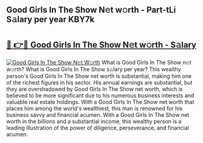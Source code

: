 ## Good Girls In The Show N𝚎t w𝚘rth - Part-tLi S𝚊lary per year KBY7k

# <h2><a href="http://gc01jr2.nevu.top/?p=Good+Girls+In+The+Show">🔗 👉🔴 Good Girls In The Show N𝚎t w𝚘rth - S𝚊lary</a></h2>

[![Good Girls In The Show N𝚎t W𝚘rth](https://i.imgur.com/Oavwk0R.jpeg)](http://gc01jr2.nevu.top/?p=Good+Girls+In+The+Show)
What is Good Girls In The Show n𝚎t w𝚘rth? What is Good Girls In The Show s𝚊lary per year?
This wealthy person's Good Girls In The Show net worth is substantial, making him one of the richest figures in his sector. His annual earnings are substantial, but they are overshadowed by Good Girls In The Show net worth, which is believed to be more significant due to his numerous business interests and valuable real estate holdings. With a Good Girls In The Show net worth that places him among the world's wealthiest, this man is renowned for his business savvy and financial acumen. With a Good Girls In The Show net worth in the billions and a substantial income, this wealthy person is a leading illustration of the power of diligence, perseverance, and financial acumen.
